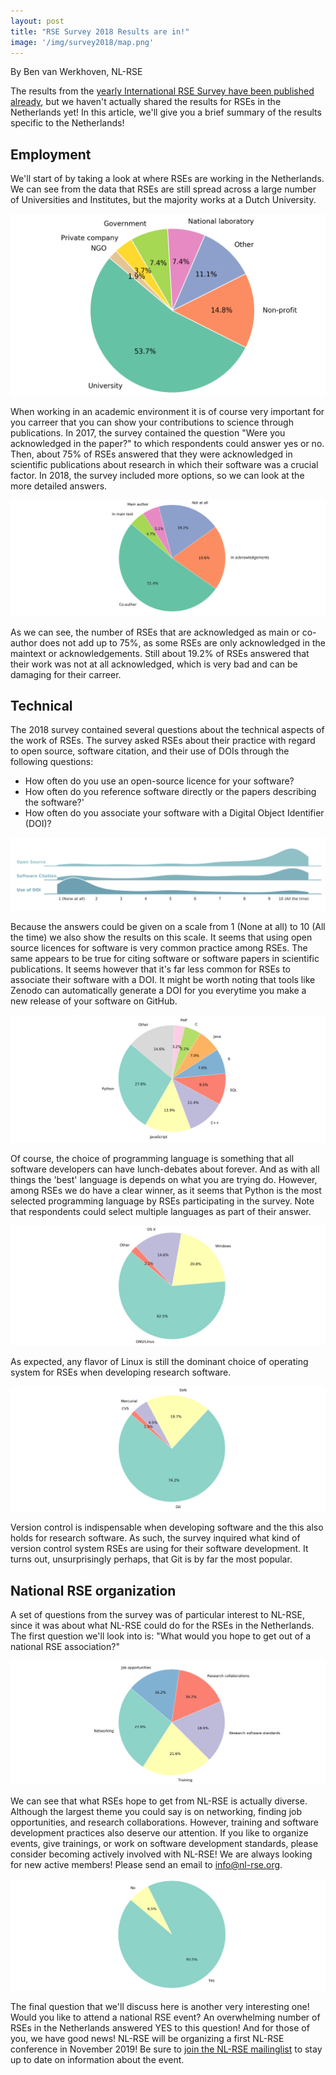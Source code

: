 ```yaml
---
layout: post
title: "RSE Survey 2018 Results are in!"
image: '/img/survey2018/map.png'
---
```


By Ben van Werkhoven, NL-RSE

The results from the [yearly International RSE Survey have been published 
already](https://www.software.ac.uk/blog/2019-02-15-rse-survey-2018-results), but we haven't actually shared the 
results for RSEs in the Netherlands yet! In this article, we'll give you a brief summary of the results specific to the 
Netherlands!

<!--break-->

## Employment

We'll start of by taking a look at where RSEs are working in the Netherlands. We can see from the data that RSEs are still spread 
across a large number of Universities and Institutes, but the majority works at a Dutch University.

![At what type of organisation do you work?](/img/survey2018/organisation.png)

When working in an academic environment it is of course very important for you carreer that you can show your contributions to 
science through publications. In 2017, the survey contained the question "Were you acknowledged in the paper?" to which respondents
could answer yes or no. Then, about 75% of RSEs answered that they were acknowledged in scientific publications about research
in which their software was a crucial factor. In 2018, the survey included more options, so we can look at the more detailed answers.

![Acknowledgement of RSE work in scientific publications](/img/survey2018/paper_ack.png)

As we can see, the number of RSEs that are acknowledged as main or co-author does not add up to 75%, as some RSEs are only 
acknowledged in the maintext or acknowledgements. Still about 19.2% of RSEs answered that their work was not at all acknowledged, 
which is very bad and can be damaging for their carreer.

## Technical

The 2018 survey contained several questions about the technical aspects of the work of RSEs. The survey asked RSEs about their 
practice with regard to open source, software citation, and their use of DOIs through the following questions:  
- How often do you use an open-source licence for your software?
- How often do you reference software directly or the papers describing the software?'
- How often do you associate your software with a Digital Object Identifier (DOI)?

![Software best practices by RSEs](/img/survey2018/best_practices.png)

Because the answers could be given on a scale from 1 (None at all) to 10 (All the time) we also show the results on this scale. It 
seems that using open source licences for software is very common practice among RSEs. The same appears to be true for citing 
software or software papers in scientific publications. It seems however that it's far less common for RSEs to associate their 
software with a DOI. It might be worth noting that tools like Zenodo can automatically generate a DOI for you everytime you make a 
new release of your software on GitHub.

![The popular programming languages among RSEs](/img/survey2018/prog_lang.png)

Of course, the choice of programming language is something that all software developers can have lunch-debates about forever. And
as with all things the 'best' language is depends on what you are trying do. However, among RSEs we do have a clear winner, as it
seems that Python is the most selected programming language by RSEs participating in the survey. Note that respondents
could select multiple languages as part of their answer.

![The OS RSEs are using](/img/survey2018/OS.png)

As expected, any flavor of Linux is still the dominant choice of operating system for RSEs when developing research software.

![The types of version control systems RSEs are using](/img/survey2018/version_control.png)

Version control is indispensable when developing software and the this also holds for research software. As such, the survey inquired 
what kind of version control system RSEs are using for their software development. It turns out, unsurprisingly perhaps, that Git is 
by far the most popular.


## National RSE organization

A set of questions from the survey was of particular interest to NL-RSE, since it was about what NL-RSE could do for the 
RSEs in the Netherlands. The first question we'll look into is: "What would you hope to get out of a national RSE 
association?"

![What do you think is important for NL-RSE?](/img/survey2018/nl-rse-goals.png)

We can see that what RSEs hope to get from NL-RSE is actually diverse. Although the largest theme you could say is on 
networking, finding job opportunities, and research collaborations. However, training and software development practices 
also deserve our attention. If you like to organize events, give trainings, or work on software development standards, 
please consider becoming actively involved with NL-RSE! We are always looking for new active members! Please send an email
to info@nl-rse.org.

![Would RSEs attend a national RSE event?](/img/survey2018/join-RSE-event.png)

The final question that we'll discuss here is another very interesting one! Would you like to attend a national RSE event? 
An overwhelming number of RSEs in the Netherlands answered YES to this question! And for those of you, we have good news! 
NL-RSE will be organizing a first NL-RSE conference in November 2019! Be sure to [join the NL-RSE mailinglist](/pages/join.html)
to stay up to date on information about the event.




